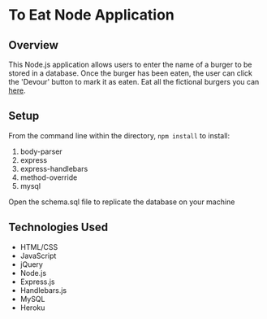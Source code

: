 # To Eat Node Application

## Overview
This Node.js application allows users to enter the name of a burger to be stored in a database. Once the burger has been eaten, the user can click the 'Devour' button to mark it as eaten. Eat all the fictional burgers you can [here](https://burger-eating-app.herokuapp.com/).

## Setup
From the command line within the directory, `npm install` to install:
1. body-parser
2. express
3. express-handlebars
4. method-override
5. mysql

Open the schema.sql file to replicate the database on your machine

## Technologies Used
* HTML/CSS
* JavaScript
* jQuery
* Node.js
* Express.js
* Handlebars.js
* MySQL
* Heroku

